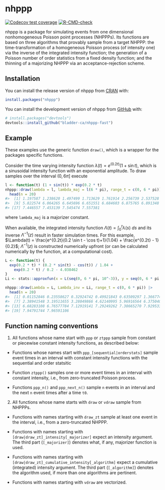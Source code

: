 
<!-- README.md is generated from README.Rmd. Please edit that file -->

# nhppp

<!-- badges: start -->

[![Codecov test
coverage](https://codecov.io/gh/bladder-ca/nhppp-fast/branch/main/graph/badge.svg)](https://app.codecov.io/gh/bladder-ca/nhppp-fast?branch=main)
[![R-CMD-check](https://github.com/bladder-ca/nhppp-fast/actions/workflows/R-CMD-check.yaml/badge.svg)](https://github.com/bladder-ca/nhppp-fast/actions/workflows/R-CMD-check.yaml)
<!-- badges: end -->

nhppp is a package for simulating events from one dimensional
nonhomogeneous Poisson point processes (NHPPPs). Its functions are based
on three algorithms that provably sample from a target NHPPP: the
time-transformation of a homogeneous Poisson process (of intensity one)
via the inverse of the integrated intensity function; the generation of
a Poisson number of order statistics from a fixed density function; and
the thinning of a majorizing NHPPP via an acceptance-rejection scheme.

## Installation

You can install the release version of nhppp from
[CRAN](https://cran.r-project.org) with:

``` r
install.packages("nhppp")
```

You can install the development version of nhppp from
[GitHub](https://github.com/) with:

``` r
# install.packages("devtools")
devtools::install_github("bladder-ca/nhppp-fast")
```

## Example

These examples use the generic function `draw()`, which is a wrapper for
the packages specific functions.

Consider the time varying intensity function
$\lambda(t) = e^{(0.2t)} (1 + \sin t)$, which is a sinusoidal intensity
function with an exponential amplitude. To draw samples over the
interval $(0, 6\pi]$ execute

``` r
l <- function(t) (1 + sin(t)) * exp(0.2 * t)
nhppp::draw(lambda = l, lambda_maj = l(6 * pi), range_t = c(0, 6 * pi)) |>
  head(n = 20)
#>  [1] 1.197587 1.238620 1.497499 1.713629 1.761914 2.256739 2.537528 3.622938
#>  [9] 5.822574 6.064265 6.645696 6.651551 6.684603 6.875765 6.891348 7.130680
#> [17] 7.446557 7.453139 7.545474 7.557381
```

where `lambda_maj` is a majorizer constant.

When available, the integrated intensity function
$\Lambda(t) = \int_0^t \lambda(s) \ ds$ and its inverse
$\Lambda^{-1}(z)$ result in faster simulation times. For this example,
$\Lambda(t) = \frac{e^{0.2t}(0.2 \sin t - \cos t)+1}{1.04} + \frac{e^{0.2t} - 1}{0.2}$;
$\Lambda^{-1}(z)$ is constructed numerically upfront (or can be
calculated numerically by the function, at a computational cost).

``` r
L <- function(t) {
  exp(0.2 * t) * (0.2 * sin(t) - cos(t)) / 1.04 +
    exp(0.2 * t) / 0.2 - 4.038462
}
Li <- stats::approxfun(x = L(seq(0, 6 * pi, 10^-3)), y = seq(0, 6 * pi, 10^-3), rule = 2)

nhppp::draw(Lambda = L, Lambda_inv = Li, range_t = c(0, 6 * pi)) |>
  head(n = 20)
#>  [1] 0.01152846 0.23558627 0.32924742 0.49921843 0.63509297 1.36677413
#>  [7] 2.38941548 3.19511655 3.28049866 4.62140995 5.96916564 6.37504015
#> [13] 6.68283108 6.76577784 7.12919141 7.29249262 7.38665270 7.92953383
#> [19] 7.94791744 7.96591106
```

## Function naming conventions

1.  All functions whose name start with `ppp` or `ztppp` sample from
    constant or piecewise constant intensity functions, as described
    below:

- Functions whose names start with `ppp_[sequential|orderstats]` sample
  event times in an interval with constant intensity functions with the
  sequential and order statsitic

- Function `ztppp()` samples one or more event times in an interval with
  constant intensity, i.e., from zero-truncated Poisson process.

- Functions `ppp_n()` and `ppp_next_n()` sample `n` events in an
  interval and the next `n` event times after a time `t0`.

2.  All functions whose name starts with `draw` or `vdraw` sample from
    NHPPPs.

- Functions with names starting with `draw_zt` sample at least one event
  in the interval, i.e., from a zero-truncated NHPPP.

- Functions with names starting with
  `[draw|draw_zt]_intensity[_majorizer]` expect an intensity argument.
  The third part (`[_majorizer]`) denotes what, if any, majorizer
  function is used.

- Functions with names starting with
  `[draw|draw_zt]_cumulative_intensity[_algorithm]` expect a cumulative
  (integrated) intensity argument. The third part (`[_algorithm]`)
  denotes the algorithm used, if more than one algorithms are pertinent.

- Functions with names starting with `vdraw` are vectorized.
